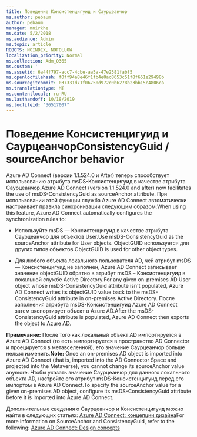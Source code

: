 ```yaml
---
title: Поведение Консистенцигуид и Саурцеанчор
ms.author: pebaum
author: pebaum
manager: mnirkhe
ms.date: 5/2/2018
ms.audience: Admin
ms.topic: article
ROBOTS: NOINDEX, NOFOLLOW
localization_priority: Normal
ms.collection: Adm_O365
ms.custom: ''
ms.assetid: 6a44f797-acc7-4cbe-aa5a-47e2581fabf5
ms.openlocfilehash: f0ff94a8e46f1fb4e0ac8653c51f8f651e29498b
ms.sourcegitcommit: 037331d71f06750d972c0b6278b23bb15c4806ca
ms.translationtype: MT
ms.contentlocale: ru-RU
ms.lasthandoff: 10/18/2019
ms.locfileid: "36517007"
---
```

# <a name="consistencyguid--sourceanchor-behavior"></a><span data-ttu-id="b4368-102">Поведение Консистенцигуид и Саурцеанчор</span><span class="sxs-lookup"><span data-stu-id="b4368-102">ConsistencyGuid / sourceAnchor behavior</span></span>

<span data-ttu-id="b4368-103">Azure AD Connect (версии 1.1.524.0 и After) теперь способствует использованию атрибута msDS-Консистенцигуид в качестве атрибута Саурцеанчор.</span><span class="sxs-lookup"><span data-stu-id="b4368-103">Azure AD Connect (version 1.1.524.0 and after) now facilitates the use of msDS-ConsistencyGuid as sourceAnchor attribute.</span></span> <span data-ttu-id="b4368-104">При использовании этой функции служба Azure AD Connect автоматически настраивает правила синхронизации следующим образом:</span><span class="sxs-lookup"><span data-stu-id="b4368-104">When using this feature, Azure AD Connect automatically configures the synchronization rules to:</span></span>
  
- <span data-ttu-id="b4368-105">Используйте msDS — Консистенцигуид в качестве атрибута Саурцеанчор для объектов User.</span><span class="sxs-lookup"><span data-stu-id="b4368-105">Use msDS-ConsistencyGuid as the sourceAnchor attribute for User objects.</span></span> <span data-ttu-id="b4368-106">ObjectGUID используется для других типов объектов.</span><span class="sxs-lookup"><span data-stu-id="b4368-106">ObjectGUID is used for other object types.</span></span>
    
- <span data-ttu-id="b4368-107">Для любого объекта локального пользователя AD, чей атрибут msDS — Консистенцигуид не заполнен, Azure AD Connect записывает значение objectGUID обратно в атрибут msDS – Консистенцигуид в локальной службе Active Directory.</span><span class="sxs-lookup"><span data-stu-id="b4368-107">For any given on-premises AD User object whose msDS-ConsistencyGuid attribute isn't populated, Azure AD Connect writes its objectGUID value back to the msDS-ConsistencyGuid attribute in on-premises Active Directory.</span></span> <span data-ttu-id="b4368-108">После заполнения атрибута msDS-Консистенцигуид Azure AD Connect затем экспортирует объект в Azure AD.</span><span class="sxs-lookup"><span data-stu-id="b4368-108">After the msDS-ConsistencyGuid attribute is populated, Azure AD Connect then exports the object to Azure AD.</span></span>
    
 <span data-ttu-id="b4368-109">**Примечание:** После того как локальный объект AD импортируется в Azure AD Connect (то есть импортируется в пространство AD Connector и проецируется в метавселенной), его значение Саурцеанчор больше нельзя изменить.</span><span class="sxs-lookup"><span data-stu-id="b4368-109">**Note:** Once an on-premises AD object is imported into Azure AD Connect (that is, imported into the AD Connector Space and projected into the Metaverse), you cannot change its sourceAnchor value anymore.</span></span> <span data-ttu-id="b4368-110">Чтобы указать значение Саурцеанчор для данного локального объекта AD, настройте его атрибут msDS-Консистенцигуид перед его импортом в Azure AD Connect.</span><span class="sxs-lookup"><span data-stu-id="b4368-110">To specify the sourceAnchor value for a given on-premises AD object, configure its msDS-ConsistencyGuid attribute before it is imported into Azure AD Connect.</span></span> 
  
<span data-ttu-id="b4368-111">Дополнительные сведения о Саурцеанчор и Консистенцигуид можно найти в следующих статьях: [Azure AD Connect: концепции дизайна](https://docs.microsoft.com/azure/active-directory/connect/active-directory-aadconnect-design-concepts)</span><span class="sxs-lookup"><span data-stu-id="b4368-111">For more information on SourceAnchor and ConsistencyGuid, refer to the following: [Azure AD Connect: Design concepts](https://docs.microsoft.com/azure/active-directory/connect/active-directory-aadconnect-design-concepts)</span></span>
  

